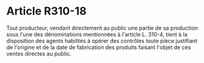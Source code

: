 # Article R310-18

Tout producteur, vendant directement au public une partie de sa production sous l'une des dénominations mentionnées à l'article L. 310-4, tient à la disposition des agents habilités à opérer des contrôles toute pièce justifiant de l'origine et de la date de fabrication des produits faisant l'objet de ces ventes directes au public.
